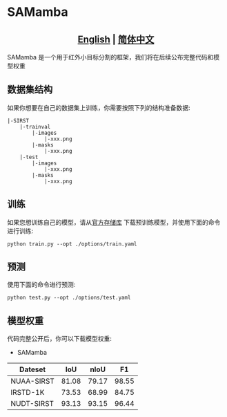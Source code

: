
# SAMamba
## <div align="center"><b><a href="README.md">English</a> | <a href="README_CN.md">简体中文</a></b></div>
SAMamba 是一个用于红外小目标分割的框架，我们将在后续公布完整代码和模型权重
## 数据集结构
如果你想要在自己的数据集上训练，你需要按照下列的结构准备数据:
```
|-SIRST
    |-trainval
        |-images
            |-xxx.png
        |-masks
            |-xxx.png
    |-test
        |-images
            |-xxx.png
        |-masks
            |-xxx.png
```

## 训练

如果您想训练自己的模型，请从[官方存储库](https://github.com/facebookresearch/sam2)
下载预训练模型，并使用下面的命令进行训练:

```train
python train.py --opt ./options/train.yaml
```
## 预测


使用下面的命令进行预测:

```eval
python test.py --opt ./options/test.yaml
```
## 模型权重
代码完整公开后，你可以下载模型权重:

- SAMamba

| Dateset | IoU   | nIoU  | F1  |
|------------|-------|-------|-------|
|  NUAA-SIRST  | 81.08 | 79.17 | 98.55 |
|  IRSTD-1K  | 73.53 | 68.99 | 84.75 |
|  NUDT-SIRST  | 93.13 | 93.15 | 96.44 |